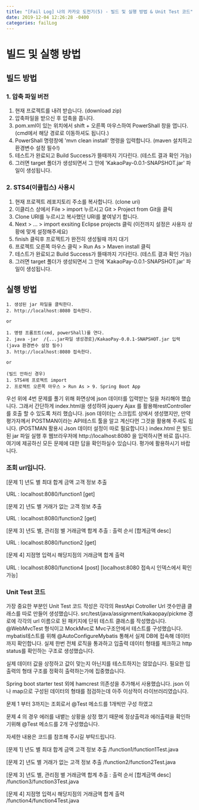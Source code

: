 ```yaml
---
title: "[Fail Log] 나의 카카오 도전기(5) - 빌드 및 실행 방법 & Unit Test 코드"
date: 2019-12-04 12:26:28 -0400
categories: failLog
---
```


# 빌드 및 실행 방법

## 빌드 방법

### 1. 압축 파일 버전
1. 현재 프로젝트를 내려 받습니다. (download zip)
2. 압축파일을 받으신 후 압축을 풉니다.
3. pom.xml이 있는 위치에서 shift + 오른쪽 마우스하여 PowerShall 창을 엽니다.
(cmd에서 해당 경로로 이동하셔도 됩니다.)
4. PowerShall 명령창에 'mvn clean install' 명령을 입력합니다. (maven 설치하고 환경변수 설정 필수!)
5. 테스트가 완료되고 Build Success가 뜰때까지 기다린다. (테스트 결과 확인 가능) 
6. 그러면 target 폴더가 생성되면서 그 안에 'KakaoPay-0.0.1-SNAPSHOT.jar' 파일이 생성됩니다.

### 2. STS4(이클립스) 사용시
1. 현재 프로젝트 레포지토리 주소를 복사합니다. (clone uri)
2. 이클리스 상에서 File > import 누르시고 Git > Project from Git을 클릭 
3. Clone URI를 누르시고 복사했던 URI를 붙여넣기 합니다.
4. Next > ... > import exsiting Eclipse projects 클릭 (이전까지 설정은 사용자 상황에 맞게 설정해주세요)
5. finish 클릭후 프로젝트가 완전히 생성될때 까지 대기
6. 프로젝트 오른쪽 마우스 클릭 > Run As > Maven install 클릭
7. 테스트가 완료되고 Build Success가 뜰때까지 기다린다. (테스트 결과 확인 가능)
8. 그러면 target 폴더가 생성되면서 그 안에 'KakaoPay-0.0.1-SNAPSHOT.jar' 파일이 생성됩니다.


## 실행 방법

```
1. 생성된 jar 파일을 클릭한다.
2. http://localhost:8080 접속한다.

or

1. 명령 프롬프트(cmd, powerShall)를 연다.
2. java -jar  /{...jar파일 생성경로}/KakaoPay-0.0.1-SNAPSHOT.jar 입력 (java 환경변수 설정 필수)
3. http://localhost:8080 접속한다.

or

(빌드 안하신 경우)
1. STS4에 프로젝트 import
2. 프로젝트 오른쪽 마우스 > Run As > 9. Spring Boot App 
```

우선 위에 4번 문제를 풀기 위해 화면상에 json 데이터를 입력받는 일을 처리해야 했습니다. 그래서 간단하게 index.html을 생성하여 jquery Ajax 를 활용해restController를 호출 할 수 있도록 처리 했습니다. json 데이터는 스크립트 상에서 생성했지만, 만약 평가자께서 POSTMAN이라는 API테스트 툴을 알고 계신다먼 그것을 활용해 주셔도 됩니다. (POSTMAN 활용시 Json 데이터 설정이 따로 필요합니다.) index.html 은 빌드된 jar 파일 실행 후 웹브라우저에 http://localhost:8080 을 입력하시면 바로 뜹니다. 여기에 제공하신 모든 문제에 대한 답을 확인하실수 있습니다. 평가에 활용하시기 바랍니다. 

### 조회 url입니다.
[문제 1] 년도 별 최대 합계 금액 고객 정보 추출

URL : localhost:8080/function1 [get]

[문제 2] 년도 별 거래가 없는 고객 정보 추출

URL : localhost:8080/function2 [get]

[문제 3] 년도 별, 관리점 별 거래금액 합계 추출 : 출력 순서 [합계금액 desc]

URL : localhost:8080/function2 [get]

[문제 4] 지점명 입력시 해당지점의 거래금액 합계 출력

URL : localhost:8080/function4 [post]
[localhost:8080 접속시 인덱스에서 확인 가능]


### Unit Test 코드

가장 중요한 부분인 Unit Test 코드 작성은 각각의 RestApi Cotroller Url 갯수만큼 클래스를 따로 만들어 생성했습니다.
src/test/java/assignment/kakaopay/pickme 경로에 각각의 url 이름으로 된 패키지에 단위 테스트 클래스를 작성했습니다.
@WebMvcTest 형식이고 MockMvc로 Mvc구조안에서 테스트를 구성했습니다.
mybatis테스트를 위해 @AutoConfigureMybatis 통해서 실제 DB에 접속해 데이터까지 확인합니다. 
실제 한번 전체 로직을 통과하고 입출력 데이터 형태를 체크하고 http status를 확인하는 구조로 생성했습니다. 

실제 데이터 값을 상정하고 값이 맞는지 아닌지를 테스트하지는 않았습니다. 필요한 입출력의 형태 구조를 정확히 출력하는가에 집중했습니다.

Spring boot starter test 외에 hamcrest 의존성을 추가해서 사용했습니다. json 이나 map으로 구성된 데이터의 형태를 점검하는데
아주 이상적이 라이브러리였습니다.

문제 1 부터 3까지는 조회로서 @Test 메소드를 1개씩만 구성 하였고

문제 4 의 경우 에러를 내뱉는 상황을 상정 했기 때문에 정상출력과 에러출력을 확인하기위해  @Test 메소드를 2개 구성했습니다.

자세한 내용은 코드를 참조해 주시길 부탁드립니다.


[문제 1] 년도 별 최대 합계 금액 고객 정보 추출
/function1/function1Test.java

[문제 2] 년도 별 거래가 없는 고객 정보 추출
/function2/function2Test.java

[문제 3] 년도 별, 관리점 별 거래금액 합계 추출 : 출력 순서 [합계금액 desc]
/function3/function3Test.java

[문제 4] 지점명 입력시 해당지점의 거래금액 합계 출력
/function4/function4Test.java
